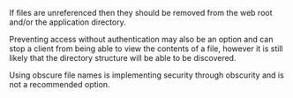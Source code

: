 If files are unreferenced then they should be removed from the web
root and/or the application directory.

Preventing access without authentication may also be an option and 
can stop a client from being able to view the contents of a file, 
however it is still likely that the directory structure will be 
able to be discovered.

Using obscure file names is implementing security through 
obscurity and is not a recommended option.